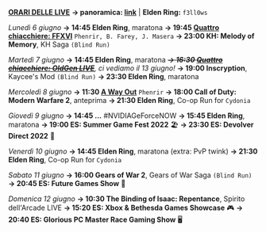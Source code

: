 <b><u>ORARI DELLE LIVE</u></b>
<b>→ panoramica: <a href="https://trello.com/b/iKwdSGf3/sabaku">link</a></b> | <b>Elden Ring:</b> <code>f3ll0ws</code>

<i>Lunedì 6 giugno</i>
<b>→ 14:45 Elden Ring</b>, maratona
<b>→ 19:45 <a href="https://www.twitch.tv/phenrir_mailoki">Quattro chiacchiere: FFXVI</a></b> <code>Phenrir, B. Farey, J. Masera</code>
<b>→ 23:00 KH: Melody of Memory</b>, KH Saga <code>(Blind Run)</code>

<i>Martedì 7 giugno</i>
<b>→ 14:45 Elden Ring</b>, maratona
<i><s><b>→ 16:30 <a href="https://www.twitch.tv/oldgenproject">Quattro chiacchiere: OldGen LIVE</a></b></s>, ci vediamo il 13 giugno!</i>
<b>→ 19:00 Inscryption</b>, Kaycee's Mod <code>(Blind Run)</code>
<b>→ 23:30 Elden Ring</b>, maratona

<i>Mercoledì 8 giugno</i>
<b>→ 11:30 <a href="https://www.twitch.tv/phenrir_mailoki">A Way Out</a></b> <code>Phenrir</code>
<b>→ 18:00 Call of Duty: Modern Warfare 2</b>, anteprima
<b>→ 21:30 Elden Ring</b>, Co-op Run for <code>Cydonia</code>

<i>Giovedì 9 giugno</i>
<b>→ 14:45 ...</b> #NVIDIAGeForceNOW
<b>→ 15:45 Elden Ring</b>, maratona
<b>→ 19:00 ES: Summer Game Fest 2022</b> 🏖️
<b>→ 23:30 ES: Devolver Direct 2022</b> 🚀

<i>Venerdì 10 giugno</i>
<b>→ 14:45 Elden Ring</b>, maratona (extra: PvP twink)
<b>→ 21:30 Elden Ring</b>, Co-op Run for <code>Cydonia</code>

<i>Sabato 11 giugno</i>
<b>→ 16:00 Gears of War 2</b>, Gears of War Saga <code>(Blind Run)</code>
<b>→ 20:45 ES: Future Games Show</b> 🔮

<i>Domenica 12 giugno</i>
<b>→ 10:30 The Binding of Isaac: Repentance</b>, Spirito dell'Arcade LIVE
<b>→ 15:20 ES: Xbox & Bethesda Games Showcase</b> 🎮
<b>→ 20:40 ES: Glorious PC Master Race Gaming Show</b> 🖥️ 
